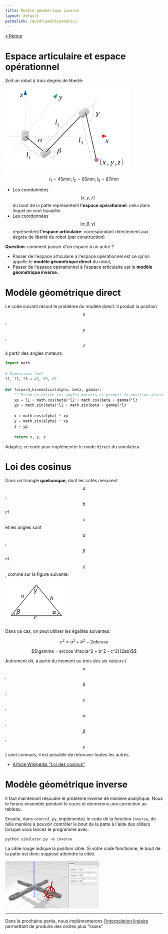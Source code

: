 ```yaml
---
title: Modèle géométrique inverse
layout: default
permalink: /quadruped/kinematics
---
```


[&laquo; Retour](/quadruped/)

# Espace articulaire et espace opérationnel

Soit un robot à trois degrés de liberté:

<div class="text-center">
<img src="/quadruped/img/rrr.png" width=400>
</div>

$$l_1 = 45 mm, l_2 = 65 mm, l_3 = 87 mm$$

* Les coordonnées $$(x, y, z)$$ du bout de la patte représentent **l'espace opérationnel**: celui dans lequel on
veut travailler
* Les coordonnées $$(\alpha, \beta, \gamma)$$ représentent **l'espace articulaire**: correspondant directement
aux degrés de liberté du robot (par construction)

<div class="alert alert-info">
    <b>Question</b>: comment passer d'un espace à un autre ?
</div>

* Passer de l'espace articulaire à l'espace opérationnel est ce qu'on appelle le **modèle géométrique direct** du robot,
* Passer de l'espace opérationnel à l'espace articulaire est le **modèle géométrique inverse**..

# Modèle géométrique direct

Le code suivant résout le problème du modèle direct. Il produit la position $$x$$, $$y$$, $$z$$ à partir des angles
moteurs:

```python
import math

# Dimensions (mm)
l1, l2, l3 = 45, 65, 87

def forward_kinematics(alpha, beta, gamma):
    """Prend en entrée les angles moteurs et produit la position atteinte"""
    xp = l1 + math.cos(beta)*l2 + math.cos(beta + gamma)*l3
    yp = math.sin(beta)*l2 + math.sin(beta + gamma)*l3
    
    x = math.cos(alpha) * xp 
    y = math.sin(alpha) * xp 
    z = yp
    
    return x, y, z
```

Adaptez ce code pour implémenter le mode `direct` du simulateur.

# Loi des cosinus

Dans un triangle **quelconque**, dont les côtés mesurent $$a$$, $$b$$ et $$c$$ et les angles sont $$\alpha$$, $$\beta$$
et $$\gamma$$, comme sur la figure suivante:

<div class="text-center">
<img src="/quadruped/img/al-kashi.svg" width=200>
</div>

Dans ce cas, on peut utiliser les égalités suivantes:

$$c^2 = a^2 + b^2 - 2ab cos \gamma$$

$$\gamma = arccos \frac{a^2 + b^2 - c^2}{2ab}$$

Autrement dit, à partir du moment ou trois des six valeurs ($$a$$, $$b$$, $$c$$, $$\alpha$$, $$\beta$$, $$\gamma$$) sont connues, il est possible de retrouver toutes les autres.
    
* [Article Wikipédia "Loi des cosinus"](https://fr.wikipedia.org/wiki/Loi_des_cosinus)

# Modèle géométrique inverse

Il faut maintenant résoudre le problème inverse de manière analytique. Nous le ferons ensemble pendant le cours
et donnerons une correction au tableau.

Ensuite, dans `control.py`, implémentez le code de la fonction `inverse`, de telle manière à pouvoir contrôler
le bout de la patte à l'aide des sliders lorsque vous lancez le programme avec.

```
python simulator.py -m inverse
```

La cible rouge indique la position cible. Si votre code fonctionne, le bout de la patte est donc supposé atteindre la cible.

<div class="text-center">
<img src="img/target_xyz.png" width=300 />
</div>

<hr/>

Dans la prochaine partie, nous implémenterons [l'interpolation linéaire](/quadruped/interpolation) permettant
de produire des ordres plus "lisses"

